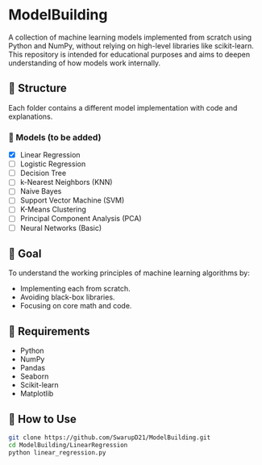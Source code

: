 # ModelBuilding

A collection of machine learning models implemented from scratch using Python and NumPy, without relying on high-level libraries like scikit-learn.  
This repository is intended for educational purposes and aims to deepen understanding of how models work internally.

## 📂 Structure

Each folder contains a different model implementation with code and explanations.

### 🔧 Models (to be added)
- [x] Linear Regression
- [ ] Logistic Regression
- [ ] Decision Tree
- [ ] k-Nearest Neighbors (KNN)
- [ ] Naive Bayes
- [ ] Support Vector Machine (SVM)
- [ ] K-Means Clustering
- [ ] Principal Component Analysis (PCA)
- [ ] Neural Networks (Basic)

## 🧠 Goal

To understand the working principles of machine learning algorithms by:
- Implementing each from scratch.
- Avoiding black-box libraries.
- Focusing on core math and code.

## 📌 Requirements

- Python 
- NumPy
- Pandas
- Seaborn
- Scikit-learn
- Matplotlib 

## 🚀 How to Use

```bash
git clone https://github.com/SwarupD21/ModelBuilding.git
cd ModelBuilding/LinearRegression
python linear_regression.py
